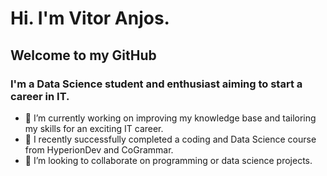 # Hi. I'm Vitor Anjos. 
## Welcome to my GitHub
### I'm a Data Science student and enthusiast aiming to start a career in IT.



- 🔭 I’m currently working on improving my knowledge base and tailoring my skills for an exciting IT career.
- 🌱 I recently successfully completed a coding and Data Science course from HyperionDev and CoGrammar.
- 👯 I’m looking to collaborate on programming or data science projects.

